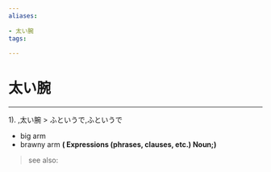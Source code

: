 ```yaml
---
aliases:
    
- 太い腕
tags:
    
---
```


# 太い腕
---
1).
,太い腕 > ふというで,ふというで

- big arm
- brawny arm
**( Expressions (phrases, clauses, etc.) Noun;)**
> see also: 
            